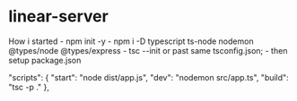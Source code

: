# linear-server

How i started
    - npm init -y
    - npm i -D typescript ts-node nodemon @types/node @types/express
    - tsc --init or past same tsconfig.json;
    - then setup package.json

"scripts": {
    "start": "node dist/app.js",
    "dev": "nodemon src/app.ts",
    "build": "tsc -p ."
  },

